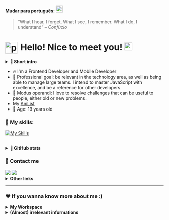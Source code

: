 #### Mudar para português: <kbd>[<img title="Português" alt="Português" src="../../blob/main/br.jpg" width="22">](../../blob/main/readme.pt.md)</kbd>

> “What I hear, I forget. What I see, I remember. What I do, I understand” – *Confúcio*

# Hello! Nice to meet you! <img src="https://media.giphy.com/media/hvRJCLFzcasrR4ia7z/giphy.gif" width="25px" height="25px"> <img align="left" alt="pic" height="38" width="38" style="margin-right: 10px" src="https://c.tenor.com/JUPt0-Fm0AIAAAAi/baka-neko.gif?width=676&height=676">

<details>
<summary><strong>🔖 Short intro</strong></summary>

My story in the programming world starts when I was 16. I started with my first programming language in the middle school, C#. I loved how big or complex problems may be easily solved with softwares built by myself. I really got into that.

So I decided to develop the most on frontend techs, focusing on React and its ecosystem - React Native, NextJS, Redux, Styled-components, hooks, MaterialUI and other ReactJS and CSS libraries. 
</details>
  
- 🔥 I'm a Frontend Developer and Mobile Developer
- 🎯 Professional goal: be relevant in the technology area, as well as being able to manage large teams. I intend to master JavaScript with excellence, and be a reference for other developers.
- 🧩 Modus operandi: I love to resolve challenges that can be useful to people, either old or new problems. 
- My <a href="https://anilist.co/user/allbertuu/">AniList</a>
- 🎂 Age: 19 years old

### 🚀 My skills:

[![My Skills](https://skillicons.dev/icons?i=react,nextjs,tailwindcss,ts,html,css,js,sass,styledcomponents,redux,nodejs,prisma,postgresql)](https://skillicons.dev)

<br>

<details>
<summary><strong>🔄 GitHub stats</strong></summary>
  <div align="center">
    <a href="https://github.com/allbertuu">
     <img height="140em" src="https://github-readme-stats.vercel.app/api?username=allbertuu&show_icons=true&theme=nord&include_all_commits=true&count_private=true"/>
     <img height="140em" src="https://github-readme-stats.vercel.app/api/top-langs/?username=allbertuu&layout=compact&langs_count=7&theme=nord"/> 
    </a>
  </div>
  
**Disclaimer**  
My experience with a language in this panel <strong>not</strong> reflects my absolute learning, as it only applies to <mark>my public projects</mark>.
My level of actual language experience will always range up, never down.
</details>

### 📧 Contact me
  <div>
   <a href ="mailto:albertovinicius3@gmail.com"><img src="https://img.shields.io/badge/Gmail-D14836?style=for-the-badge&logo=gmail&logoColor=white" target="_blank"></a>
   <a href="https://www.linkedin.com/in/albertov-albuquerque/" target="_blank"><img src="https://img.shields.io/badge/-LinkedIn-%230077B5?style=for-the-badge&logo=linkedin&logoColor=white" target="_blank"></a> 
  </div>

<details>
  <summary><strong>Other links</strong></summary>
   <a href="https://instagram.com/albert.vny" target="_blank"><img src="https://img.shields.io/badge/-Instagram-%23E4405F?style=for-the-badge&logo=instagram&logoColor=white" target="_blank"></a>
   <a href="https://open.spotify.com/user/f59bk8mb2ucak8liirg2oqx0p?si=EVsOUON7S-SzOVMnFhvtpA&utm_source=whatsapp&dl_branch=1"><img src="https://img.shields.io/badge/Spotify-1ED760?&style=for-the-badge&logo=spotify&logoColor=white" target="_blank"></a>
</details>

<hr />
 
### ❤ If you wanna know more about me :)
<details>
  <summary><strong>My Workspace</strong></summary>

  **Code editor:**
  <img src="https://img.shields.io/badge/VISUAL%20STUDIO%20CODE-%230077B5?style=for-the-badge&logo=visualstudiocode&logoColor=white">  
  **Prefered host:**
  <img src="https://img.shields.io/badge/Vercel-000000?style=for-the-badge&logo=vercel&logoColor=white">  
  **Operating system (OS):**
  <img src="https://img.shields.io/badge/Windows-0078D6?style=for-the-badge&logo=windows&logoColor=white">  
</details>
  
<details>
  <summary><strong>(Almost) irrelevant informations</strong></summary>
  1. My favorite animes are: <strong>Fullmetal Alchemist</strong> and <strong>Hunter X Hunter</strong>.<br>
  2. I love to exercising early in the morning<br>
  3. I plan, and will, <strong>travel the world</strong>. 🌎<br>
</details>
